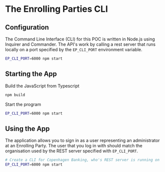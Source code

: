 # The Enrolling Parties CLI

## Configuration

The Command Line Interface (CLI) for this POC is written in Node.js using Inquirer and Commander. The API's work by calling a rest server that runs locally on a port specified by the `EP_CLI_PORT` environment variable.

``` bash
EP_CLI_PORT=6000 npm start
```

## Starting the App

Build the JavaScript from Typescript

```bash
npm build
```

Start the program

```bash
EP_CLI_PORT=6000 npm start
```

## Using the App

The application allows you to sign in as a user representing an administrator at an Enrolling Party. The user that you log in with should match the organisation used by the REST server specified with `EP_CLI_PORT`.

```bash
# Create a CLI for Copenhagen Banking, who's REST server is running on port 6003
EP_CLI_PORT=6000 npm start

```
